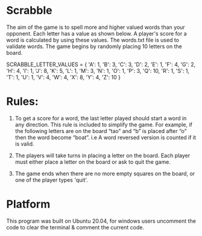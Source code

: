 # Scrabble

The aim of the game is to spell more and higher valued words than your opponent. Each letter has a value as shown
below.
A player's score for a word is calculated by using these values. 
The words.txt file is used to validate words. 
The game begins by randomly placing 10 letters on the board. 

SCRABBLE_LETTER_VALUES = {
 'A': 1, 'B': 3, 'C': 3, 'D': 2, 'E': 1, 'F': 4, 'G': 2, 'H': 4, 'I': 1, 'J': 8, 'K': 5, 'L': 1, 'M': 3, 'N': 1, 'O': 1, 'P': 3,
'Q': 10, 'R': 1, 'S': 1, 'T': 1, 'U': 1, 'V': 4, 'W': 4, 'X': 8, 'Y': 4, 'Z': 10
}

# Rules:
1. To get a score for a word, the last letter played should start a word in any direction. This rule is
   included to simplify the game. For example, if the following letters are on the board “tao” and
   “b” is placed after “o” then the word become “boat”. i.e A word reversed version is counted if it is valid.
   
2. The players will take turns in placing a letter on the board. Each player must either place a letter
   on the board or ask to quit the game.
   
3. The game ends when there are no more empty squares on the board, or one of the player types
   'quit'.

# Platform

This program was built on Ubuntu 20.04, for windows users uncomment the code to clear the terminal & comment the current code.
